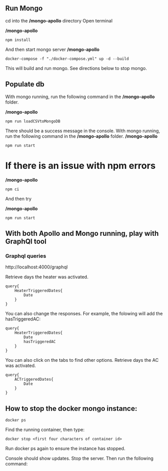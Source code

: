 ## Run Mongo

cd into the **/mongo-apollo** directory
Open terminal

**/mongo-apollo**

```
npm install
```

And then start mongo server
**/mongo-apollo**

```
docker-compose -f "./docker-compose.yml" up -d --build
```

This will build and run mongo. See directions below to stop mongo.

## Populate db

With mongo running, run the following command in the **/mongo-apollo** folder.

**/mongo-apollo**

```
npm run loadCSVtoMongoDB

```

There should be a success message in the console.
With mongo running, run the following command in the **/mongo-apollo** folder.
**/mongo-apollo**

```
npm run start
```

# If there is an issue with npm errors

**/mongo-apollo**

```
npm ci
```

And then try

**/mongo-apollo**

```
npm run start
```

## With both Apollo and Mongo running, play with GraphQl tool

### Graphql queries

http://localhost:4000/graphql

Retrieve days the heater was activated.

```
query{
    HeaterTriggeredDates{
        Date
    }
}
```

You can also change the responses. For example, the folowing will add the hasTriggeredAC:

```
query{
    HeaterTriggeredDates{
        Date
        hasTriggeredAC
    }
}
```

You can also click on the tabs to find other options.
Retrieve days the AC was activated.

```
query{
    ACTriggeredDates{
        Date
    }
}
```

## How to stop the docker mongo instance:

```
docker ps
```

Find the running container, then type:

```
docker stop <first four characters of container id>
```

Run docker ps again to ensure the instance has stopped.

Console should show updates. Stop the server. Then run the following command:
